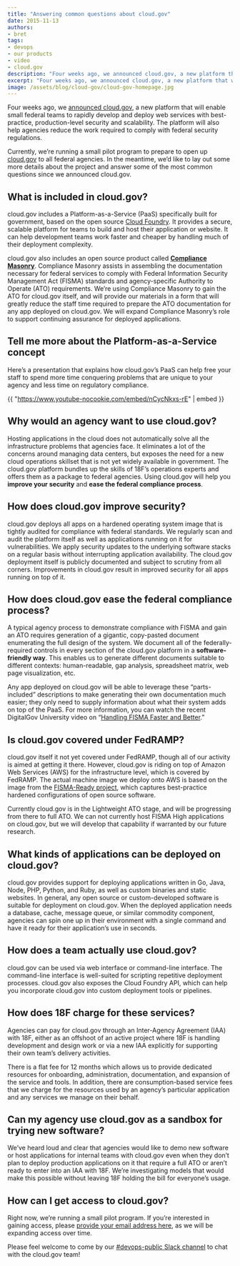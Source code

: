```yaml
---
title: "Answering common questions about cloud.gov"
date: 2015-11-13
authors:
- bret
tags:
- devops
- our products
- video
- cloud.gov
description: "Four weeks ago, we announced cloud.gov, a new platform that will enable small federal teams to rapidly develop and deploy web services with best-practice, production-level security and scalability. Currently, we’re running a small pilot program to prepare to open up cloud.gov to all federal agencies. In the meantime, we’d like to lay out some more details about the project and answer some common questions."
excerpt: "Four weeks ago, we announced cloud.gov, a new platform that will enable small federal teams to rapidly develop and deploy web services with best-practice, production-level security and scalability. Currently, we’re running a small pilot program to prepare to open up cloud.gov to all federal agencies. In the meantime, we’d like to lay out some more details about the project and answer some common questions."
image: /assets/blog/cloud-gov/cloud-gov-homepage.jpg
---
```


Four weeks ago, we [announced cloud.gov](https://18f.gsa.gov/2015/10/09/cloud-gov-launch/), a new
platform that will enable small federal teams to rapidly develop and
deploy web services with best-practice, production-level security and
scalability. The platform will also help agencies reduce the work
required to comply with federal security regulations.

Currently, we’re running a small pilot program to prepare to open up
[cloud.gov](https://cloud.gov) to all federal agencies. In the
meantime, we’d like to lay out some more details about the project and
answer some of the most common questions since we announced cloud.gov.

## What is included in cloud.gov?

cloud.gov includes a Platform-as-a-Service (PaaS) specifically built for
government, based on the open source [Cloud
Foundry](https://www.cloudfoundry.org/). It provides a secure, scalable
platform for teams to build and host their application or website. It
can help development teams work faster and cheaper by handling much of
their deployment complexity.

cloud.gov also includes an open source product called [**Compliance
Masonry**](https://github.com/18F/compliance-masonry). Compliance Masonry
assists in assembling the documentation necessary for federal services
to comply with Federal Information Security Management Act (FISMA)
standards and agency-specific Authority to Operate (ATO) requirements.
We’re using Compliance Masonry to gain the ATO for cloud.gov itself, and
will provide our materials in a form that will greatly reduce the staff
time required to prepare the ATO documentation for any app deployed on
cloud.gov. We will expand Compliance Masonry’s role to support continuing
assurance for deployed applications.

## Tell me more about the Platform-as-a-Service concept

Here’s a presentation that explains how cloud.gov’s PaaS can help free
your staff to spend more time conquering problems that are unique to
your agency and less time on regulatory compliance.

{{ "https://www.youtube-nocookie.com/embed/nCycNkxs-rE" | embed }}

## Why would an agency want to use cloud.gov?

Hosting applications in the cloud does not automatically solve all the
infrastructure problems that agencies face. It eliminates a lot of the
concerns around managing data centers, but exposes the need for a new
cloud operations skillset that is not yet widely available in
government. The cloud.gov platform bundles up the skills of 18F’s
operations experts and offers them as a package to federal agencies.
Using cloud.gov will help you **improve your security** and **ease the
federal compliance process**.

## How does cloud.gov improve security?

cloud.gov deploys all apps on a hardened operating system image that is
tightly audited for compliance with federal standards. We regularly scan
and audit the platform itself as well as applications running on it for
vulnerabilities. We apply security updates to the underlying software
stacks on a regular basis without interrupting application availability.
The cloud.gov deployment itself is publicly documented and subject to
scrutiny from all corners. Improvements in cloud.gov result in improved
security for all apps running on top of it.

## How does cloud.gov ease the federal compliance process?

A typical agency process to demonstrate compliance with FISMA and gain
an ATO requires generation of a gigantic, copy-pasted document
enumerating the full design of the system. We document all of the
federally-required controls in every section of the cloud.gov platform
in a **software-friendly way**. This enables us to generate different
documents suitable to different contexts: human-readable, gap analysis,
spreadsheet matrix, web page visualization, etc.

Any app deployed on cloud.gov will be able to leverage these
“parts-included” descriptions to make generating their own documentation
much easier; they only need to supply information about what their
system adds on top of the PaaS. For more information, you can watch the
recent DigitalGov University video on “[Handling FISMA Faster and
Better](https://www.youtube.com/watch?v=T1S52B1-NT4).”

## Is cloud.gov covered under FedRAMP?

cloud.gov itself it not yet covered under FedRAMP, though all of our
activity is aimed at getting it there. However, cloud.gov is riding on
top of Amazon Web Services (AWS) for the infrastructure level, which is
covered by FedRAMP. The actual machine image we deploy onto AWS is based
on the image from the [FISMA-Ready project](https://github.com/fisma-ready),
which captures best-practice hardened configurations of open source
software.

Currently cloud.gov is in the Lightweight ATO stage, and will be
progressing from there to full ATO. We can not currently host FISMA High
applications on cloud.gov, but we will develop that capability if
warranted by our future research.

## What kinds of applications can be deployed on cloud.gov?

cloud.gov provides support for deploying applications written in Go,
Java, Node, PHP, Python, and Ruby, as well as custom binaries and static
websites. In general, any open source or custom-developed software is
suitable for deployment on cloud.gov. When the deployed application
needs a database, cache, message queue, or similar commodity component,
agencies can spin one up in their environment with a single command and
have it ready for their application’s use in seconds.

## How does a team actually use cloud.gov?

cloud.gov can be used via web interface or command-line interface. The
command-line interface is well-suited for scripting repetitive
deployment processes. cloud.gov also exposes the Cloud Foundry API,
which can help you incorporate cloud.gov into custom deployment tools or
pipelines.

## How does 18F charge for these services?

Agencies can pay for cloud.gov through an Inter-Agency Agreement (IAA)
with 18F, either as an offshoot of an active project where 18F is
handling development and design work or via a new IAA explicitly for
supporting their own team’s delivery activities.

There is a flat fee for 12 months which allows us to provide dedicated
resources for onboarding, administration, documentation, and expansion
of the service and tools. In addition, there are consumption-based
service fees that we charge for the resources used by an agency’s
particular application and any services we manage on their behalf.

## Can my agency use cloud.gov as a sandbox for trying new software?

We’ve heard loud and clear that agencies would like to demo new software
or host applications for internal teams with cloud.gov even when they
don’t plan to deploy production applications on it that require a full
ATO or aren’t ready to enter into an IAA with 18F. We’re investigating
models that would make this possible without leaving 18F holding the
bill for everyone’s usage.

## How can I get access to cloud.gov?

Right now, we’re running a small pilot program. If you’re interested in
gaining access, please [provide your email address here](https://cloud.gov/#contact), as we will be expanding access over time.

Please feel welcome to come by our [#devops-public Slack
channel](https://chat.18f.gov/) to chat with the cloud.gov team!
